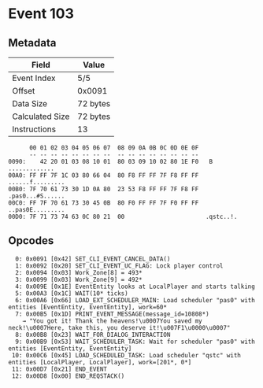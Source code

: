 # Event 103

## Metadata

| Field           | Value    |
|-----------------|----------|
| Event Index     | 5/5      |
| Offset          | 0x0091   |
| Data Size       | 72 bytes |
| Calculated Size | 72 bytes |
| Instructions    | 13       |

```
      00 01 02 03 04 05 06 07  08 09 0A 0B 0C 0D 0E 0F
      -- -- -- -- -- -- -- --  -- -- -- -- -- -- -- --
0090:    42 20 01 03 08 10 01  80 03 09 10 02 80 1E F0   B .............
00A0: FF FF 7F 1C 03 80 66 04  80 F8 FF FF 7F F8 FF FF  ......f.........
00B0: 7F 70 61 73 30 1D 0A 80  23 53 F8 FF FF 7F F8 FF  .pas0...#S......
00C0: FF 7F 70 61 73 30 45 0B  80 F0 FF FF 7F F0 FF FF  ..pas0E.........
00D0: 7F 71 73 74 63 0C 80 21  00                       .qstc..!.       
```

## Opcodes

```
  0: 0x0091 [0x42] SET_CLI_EVENT_CANCEL_DATA()
  1: 0x0092 [0x20] SET_CLI_EVENT_UC_FLAG: Lock player control
  2: 0x0094 [0x03] Work_Zone[8] = 493*
  3: 0x0099 [0x03] Work_Zone[9] = 492*
  4: 0x009E [0x1E] EventEntity looks at LocalPlayer and starts talking
  5: 0x00A3 [0x1C] WAIT(10* ticks)
  6: 0x00A6 [0x66] LOAD_EXT_SCHEDULER_MAIN: Load scheduler "pas0" with entities [EventEntity, EventEntity], work=60*
  7: 0x00B5 [0x1D] PRINT_EVENT_MESSAGE(message_id=10808*)
    → "You got it! Thank the heavens!\u0007You saved my neck!\u0007Here, take this, you deserve it!\u007F1\u0000\u0007"
  8: 0x00B8 [0x23] WAIT_FOR_DIALOG_INTERACTION
  9: 0x00B9 [0x53] WAIT_SCHEDULER_TASK: Wait for scheduler "pas0" with entities [EventEntity, EventEntity]
 10: 0x00C6 [0x45] LOAD_SCHEDULED_TASK: Load scheduler "qstc" with entities [LocalPlayer, LocalPlayer], work=[201*, 0*]
 11: 0x00D7 [0x21] END_EVENT
 12: 0x00D8 [0x00] END_REQSTACK()
```

